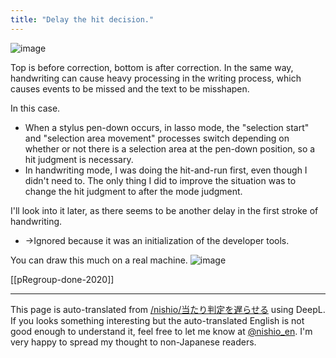 ```yaml
---
title: "Delay the hit decision."
---
```


![image](https://gyazo.com/ecb4993fb5c02c5dfeb708648f3ed4f3/thumb/1000)

Top is before correction, bottom is after correction.
In the same way, handwriting can cause heavy processing in the writing process, which causes events to be missed and the text to be misshapen.

In this case.
- When a stylus pen-down occurs, in lasso mode, the "selection start" and "selection area movement" processes switch depending on whether or not there is a selection area at the pen-down position, so a hit judgment is necessary.
- In handwriting mode, I was doing the hit-and-run first, even though I didn't need to.
The only thing I did to improve the situation was to change the hit judgment to after the mode judgment.

I'll look into it later, as there seems to be another delay in the first stroke of handwriting.
- →Ignored because it was an initialization of the developer tools.

You can draw this much on a real machine.
![image](https://gyazo.com/187eae9fbed974d4227f5aac4551acb3/thumb/1000)

[[pRegroup-done-2020]]

---
This page is auto-translated from [/nishio/当たり判定を遅らせる](https://scrapbox.io/nishio/当たり判定を遅らせる) using DeepL. If you looks something interesting but the auto-translated English is not good enough to understand it, feel free to let me know at [@nishio_en](https://twitter.com/nishio_en). I'm very happy to spread my thought to non-Japanese readers.